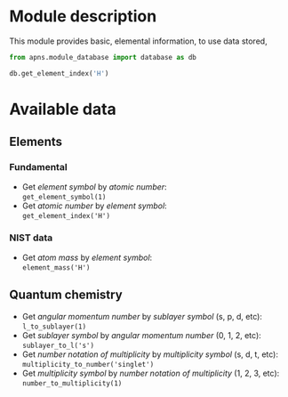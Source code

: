 # Module description
This module provides basic, elemental information, to use data stored, 
```python
from apns.module_database import database as db

db.get_element_index('H')
```

# Available data
## Elements
### Fundamental
- Get *element symbol* by *atomic number*:  
    `get_element_symbol(1)`
- Get *atomic number* by *element symbol*:  
    `get_element_index('H')`
### NIST data
- Get *atom mass* by *element symbol*:  
    `element_mass('H')`
## Quantum chemistry
- Get *angular momentum number* by *sublayer symbol* (s, p, d, etc):  
    `l_to_sublayer(1)`
- Get *sublayer symbol* by *angular momentum number* (0, 1, 2, etc):  
    `sublayer_to_l('s')`
- Get *number notation of multiplicity* by *multiplicity symbol* (s, d, t, etc):  
    `multiplicity_to_number('singlet')`
- Get *multiplicity symbol* by *number notation of multiplicity* (1, 2, 3, etc):  
    `number_to_multiplicity(1)`